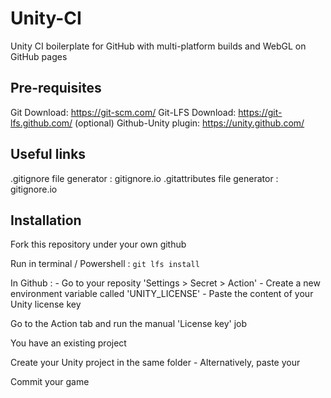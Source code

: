 # Unity-CI
Unity CI boilerplate for GitHub with multi-platform builds and WebGL on GitHub pages

## Pre-requisites
Git Download: https://git-scm.com/
Git-LFS Download: https://git-lfs.github.com/
(optional) Github-Unity plugin: https://unity.github.com/

## Useful links
.gitignore file generator : gitignore.io
.gitattributes file generator : gitignore.io

## Installation

Fork this repository under your own github

Run in terminal / Powershell : ```git lfs install```

In Github :
    - Go to your reposity 'Settings > Secret > Action'
    - Create a new environment variable called 'UNITY_LICENSE'
    - Paste the content of your Unity license key

Go to the Action tab and run the manual 'License key' job

You have an existing project

Create your Unity project in the same folder
    - Alternatively, paste your

Commit your game